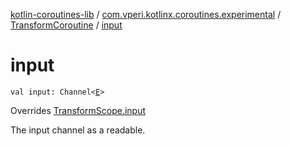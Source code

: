 [kotlin-coroutines-lib](../../index.md) / [com.vperi.kotlinx.coroutines.experimental](../index.md) / [TransformCoroutine](index.md) / [input](./input.md)

# input

`val input: Channel<`[`E`](index.md#E)`>`

Overrides [TransformScope.input](../-transform-scope/input.md)

The input channel as a readable.

